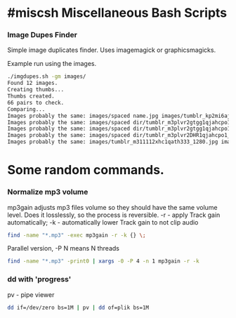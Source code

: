 #miscsh
Miscellaneous Bash Scripts
======

### Image Dupes Finder

Simple image duplicates finder. Uses imagemagick or graphicsmagicks.

Example run using the images.

```sh
./imgdupes.sh -gm images/
Found 12 images.
Creating thumbs...
Thumbs created.     
66 pairs to check.
Comparing...
Images probably the same: images/spaced name.jpg images/tumblr_kp2mi6ajzg1qzv5pwo1_500.jpg
Images probably the same: images/spaced dir/tumblr_m3plvr2gtgg1qjahcpo1_250.jpg images/spaced dir/tumblr_m3plvr2DHR1qjahcpo1_250.jpg
Images probably the same: images/spaced dir/tumblr_m3plvr2gtgg1qjahcpo1_250.jpg images/tumblr_m3plvr2DHR1qjahcpo1_250.jpg
Images probably the same: images/spaced dir/tumblr_m3plvr2DHR1qjahcpo1_250.jpg images/tumblr_m3plvr2DHR1qjahcpo1_250.jpg
Images probably the same: images/tumblr_m311112xhc1qath333_1280.jpg images/dir/tumblr_m3pua02xhc1qathi4o1_1280.jpg
```

Some random commands.
======

### Normalize mp3 volume

mp3gain adjusts mp3 files volume so they should have the same volume level. Does it losslessly, so the process is reversible.
-r - apply Track gain automatically; -k - automatically lower Track gain to not clip audio

```sh
find -name "*.mp3" -exec mp3gain -r -k {} \;
```
Parallel version, -P N means N threads
```sh
find -name "*.mp3" -print0 | xargs -0 -P 4 -n 1 mp3gain -r -k
```

### dd with 'progress'

pv - pipe viewer

```sh
dd if=/dev/zero bs=1M | pv | dd of=plik bs=1M
```